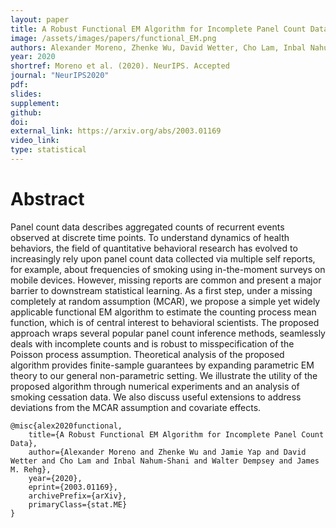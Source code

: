 ```yaml
---
layout: paper
title: A Robust Functional EM Algorithm for Incomplete Panel Count Data
image: /assets/images/papers/functional_EM.png
authors: Alexander Moreno, Zhenke Wu, David Wetter, Cho Lam, Inbal Nahum-Shani, Walter Dempsey, James Rehg
year: 2020
shortref: Moreno et al. (2020). NeurIPS. Accepted
journal: "NeurIPS2020"
pdf: 
slides: 
supplement: 
github: 
doi: 
external_link: https://arxiv.org/abs/2003.01169
video_link: 
type: statistical
---
```


# Abstract

Panel count data describes aggregated counts of recurrent events observed at discrete time points. To understand dynamics of health behaviors, the field of quantitative behavioral research has evolved to increasingly rely upon panel count data collected via multiple self reports, for example, about frequencies of smoking using in-the-moment surveys on mobile devices. However, missing reports are common and present a major barrier to downstream statistical learning. As a first step, under a missing completely at random assumption (MCAR), we propose a simple yet widely applicable functional EM algorithm to estimate the counting process mean function, which is of central interest to behavioral scientists. The proposed approach wraps several popular panel count inference methods, seamlessly deals with incomplete counts and is robust to misspecification of the Poisson process assumption. Theoretical analysis of the proposed algorithm provides finite-sample guarantees by expanding parametric EM theory to our general non-parametric setting. We illustrate the utility of the proposed algorithm through numerical experiments and an analysis of smoking cessation data. We also discuss useful extensions to address deviations from the MCAR assumption and covariate effects.

```
@misc{alex2020functional,
    title={A Robust Functional EM Algorithm for Incomplete Panel Count Data},
    author={Alexander Moreno and Zhenke Wu and Jamie Yap and David Wetter and Cho Lam and Inbal Nahum-Shani and Walter Dempsey and James M. Rehg},
    year={2020},
    eprint={2003.01169},
    archivePrefix={arXiv},
    primaryClass={stat.ME}
}
```